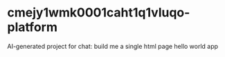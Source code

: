 # cmejy1wmk0001caht1q1vluqo-platform
AI-generated project for chat: build me a single html page hello world app
